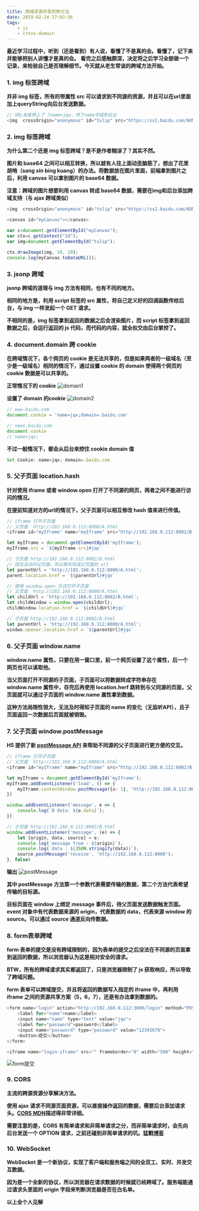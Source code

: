 ```yaml
---
title: 跨域资源共享的种方法
date: 2019-02-24 17:03:56
tags:
    - js
    - cross-domain
---
```


**最近学习过程中，听到（还是看到）有人说，看懂了不是真的会。看懂了，记下来并能够把别人讲懂才是真的会。**
**看完之后感触颇深，决定将之后学习全部做一个记录，来检验自己是否理解细节。今天就从老生常谈的跨域方法开始。**

### 1. img 标签跨域

**并非 img 标签，所有的带属性 src 可以请求到不同源的资源，并且可以在url里面加上queryString向后台发送数据。**

``` js
// URL末尾带上了 ?name=jqx，传了name字段到后台
<img  crossOrigin="anonymous" id="tulip" src="https://ss2.baidu.com/6ONYsjip0QIZ8tyhnq/it/u=489343535,3713603063&fm=58?name=jqx" alt="The Tulip" />
```

### 2. img 标签跨域

**为什么第二个还是 img 标签跨域？是不是作者糊涂了？其实不然。**

**图片和 base64 之间可以相互转换，所以就有人往上面动歪脑筋了，想出了花里胡哨（sang xin bing kuang）的办法。将数据放在图片里面，前端拿到图片之后，利用 canvas 可以拿到图片的 base64 数据。**

**注意：跨域的图片想要利用 canvas 转成 base64 数据，需要在img和后台添加跨域支持（与 ajax 跨域类似）**

``` js
<img  crossOrigin="anonymous" id="tulip" src="https://ss2.baidu.com/6ONYsjip0QIZ8tyhnq/it/u=489343535,3713603063&fm=58?name=jqx"/>

<canvas id="myCanvas"></canvas>

var c=document.getElementById("myCanvas");
var ctx=c.getContext("2d");
var img=document.getElementById("tulip");

ctx.drawImage(img, 10, 10);
console.log(myCanvas.toDataURL());
```

### 3. jsonp 跨域

**jsonp 跨域的道理与 img 方法有相同，也有不同的地方。**

**相同的地方是，利用 script 标签的 src 属性，将自己定义好的回调函数传给后台，与 img 一样发起一个 GET 请求。**

**不相同的是，img 标签拿到返回的数据之后会渲染图片，而 script 标签拿到返回数据之后，会运行返回的 js 代码，而代码的内容，就全权交由后台掌控了。**

### 4. document.domain 跨 cookie

**在跨域情况下，各个网页的 cookie 是无法共享的，但是如果两者的一级域名（至少是一级域名）相同的情况下，通过设置 cookie 的 domain 使得两个网页的 cookie 数据是可以共享的。**

**正常情况下的 cookie**
![domain1](../../../../img/cross-domain-methiod/domain1.png)

**设置了 domain 的cookie**
![domain2](../../../../img/cross-domain-methiod/domain2.png)

``` js
// www.baidu.com
document.cookie = 'name=jqx;domain=.baidu.com'

// news.baidu.com
document.cookie
// name=jqx;
```

**不过一般情况下，都会从后台来控住 cookie domain 值**

``` js
Set-Cookie: name=jqx; domain=.baidu.com
```

### 5. 父子页面 location.hash

**针对使用 iframe 或者 window.open 打开了不同源的网页，两者之间不能进行访问的情况。**

**在提前知道对方的url的情况下，父子页面可以相互修改 hash 值来进行传值。**

``` js
// iframe 打开子页面
// 父页面  http://192.168.0.112:8000/A.html
<iframe id="myIframe" name="myIframe" src="http://192.168.0.112:8002/B.html" frameborder="0"></iframe>

let myIframe = document.getElementById('myIframe');
myIframe.src = `${myIframe.src}#jqx`

// 子页面 http://192.168.0.112:8002/B.html
// 因无法访问父页面，所以需先知道父页面的 url
let parentUrl = 'http://192.168.0.112:8000/A.html';
parent.location.href = `${parentUrl}#jqx`

// 使用 window.open 方式打开子页面
// 父页面  http://192.168.0.112:8000/A.html
let childUrl = 'http://192.168.0.112:8002/B.html';
let childWindow = window.open(childUrl);
childWindow.location.href = `${childUrl}#jqx`

// 子页面 http://192.168.0.112:8002/B.html
let parentUrl = 'http://192.168.0.112:8000/A.html';
windwo.opener.location.href = `${parentUrl}#jqx`
```

### 6. 父子页面 window.name
**window.name 属性，只要在用一窗口里，前一个网页设置了这个属性，后一个网页也可以读取他。**

**当父页面打开不同源的子页面，子页面可以将数据转成字符串存在 window.name 属性中，存完后再使用 location.herf 跳转到与父同源的页面，父页面就可以通过子页面的 window.name 属性拿到数据。**

**这种方法局限性很大，无法及时得知子页面的 name 的变化（无监听API），且子页面返回一次数据后页面就被销毁。**

### 7. 父子页面 window.postMessage
**H5 提供了新 [postMessage API](https://developer.mozilla.org/en-US/docs/Web/API/Window/postMessage) 来帮助不同源的父子页面进行更方便的交互。**

``` js
// iframe 打开子页面
// 父页面  http://192.168.0.112:8000/A.html
<iframe id="myIframe" name="myIframe" src="http://192.168.0.112:8002/B.html" frameborder="0"></iframe>

let myIframe = document.getElementById('myIframe');
myIframe.addEventListener('load', () => {
    myIframe.contentWindow.postMessage({a: 1}, 'http://192.168.0.112:8002');
})

window.addEventListener('message', e => {
    console.log(`B data: ${e.data}`);
})

// 子页面 http://192.168.0.112:8002/B.html
window.addEventListener('message', (e) => {
    let {origin, data, source} = e;
    console.log(`message from : ${origin}`);
    console.log(`data : ${JSON.stringify(data)}`);
    source.postMessage('receive', 'http://192.168.0.112:8000');
}, false)
```

**输出**
![postMessage](../../../../img/cross-domain-methiod/postMessage.png)

**其中 postMessage 方法第一个参数代表需要传输的数据，第二个方法代表希望传输的目标源。**

**目标页面在 window 上绑定 message 事件后，待父页面发送数据触发页面。event 对象中有代表数据来源的 origin，代表数据的 data，代表来源 window 的 source。可以通过 source 通道反向传数据。**

### 8. form表单跨域
**form 表单的提交是没有跨域限制的，因为表单的提交之后没法在不同源的页面拿到返回的数据，所以浏览器认为这是相对安全的请求。**

**BTW，所有的跨域请求其实都返回了，只是浏览器限制了 js 获取响应，所以导致了跨域问题。**

**form 表单可以跨域提交，并且将返回的数据写入指定的 iframe 中，再利用 iframe 之间的资源共享方案（5，6，7），还是有办法拿到数据的。**

``` js
<form name="login" action="http://192.168.0.112:3000/login" method="POST" enctype="multipart/form-data" target="login-iframe">
    <label for="name">name</label>
    <input name="name" type="text" value="jqx">
    <label for="password">password</label>
    <input name="password" type="password" value="12345678">
    <button>提交</button>
</form>

<iframe name="login-iframe" src="" frameborder="0" width="500" height="500"></iframe>
```

![form提交](../../../../img/cross-domain-methiod/form.png)

### 9. CORS
**主流的跨源资源分享解决方法。**

**使用 ajax 请求不同源页面资源，可以直接操作返回的数据，需要后台添加请求头。[CORS MDN](https://developer.mozilla.org/en-US/docs/Web/HTTP/CORS)描述得非常详细。**

**需要注意的是，CORS 有简单请求和非简单请求之分，而非简单请求时，会先向后台发送一个 OPTION 请求，之前还碰到非简单请求的坑。猛戳[博客](../../../../2018/08/29/axios-CORS/)**

### 10. WebSocket
**WebSocket 是一个新协议，实现了客户端和服务端之间的全双工、实时、并发交互数据。**

**因为是一个全新的协议，所以浏览器在请求数据的时候就已经跨域了。服务端能通过请求头里面的 origin 字段来判断浏览器是否在白名单。**

**以上全个人见解**
